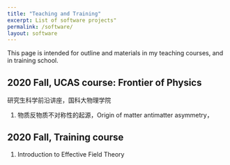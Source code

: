 ```yaml
---
title: "Teaching and Training"
excerpt: List of software projects"
permalink: /software/
layout: software
---
```


This page is intended for outline and materials in my teaching courses, and in training school.

## 2020 Fall, UCAS course: Frontier of Physics

研究生科学前沿讲座，国科大物理学院

1. 物质反物质不对称性的起源，Origin of matter antimatter asymmetry，

## 2020 Fall, Training course

1. Introduction to Effective Field Theory



